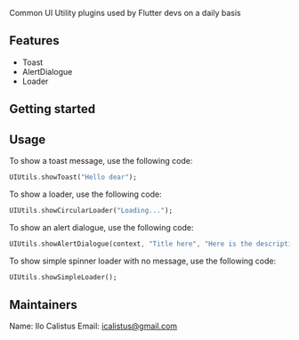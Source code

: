 <!--
This README describes the package. If you publish this package to pub.dev,
this README's contents appear on the landing page for your package.

For information about how to write a good package README, see the guide for
[writing package pages](https://dart.dev/guides/libraries/writing-package-pages).

For general information about developing packages, see the Dart guide for
[creating packages](https://dart.dev/guides/libraries/create-library-packages)
and the Flutter guide for
[developing packages and plugins](https://flutter.dev/developing-packages).
-->

Common UI Utility plugins used by Flutter devs on a daily basis


## Features
* Toast
* AlertDialogue
* Loader

## Getting started


## Usage

To show a toast message, use the following code:
```dart
UIUtils.showToast("Hello dear");
```

To show a loader, use the following code:
```dart
UIUtils.showCircularLoader("Loading...");
```

To show an alert dialogue, use the following code:
```dart
UIUtils.showAlertDialogue(context, "Title here", "Here is the description");
```

To show simple spinner loader with no message, use the following code:
```dart
UIUtils.showSimpleLoader();
```

## Maintainers
Name: Ilo Calistus
Email: icalistus@gmail.com